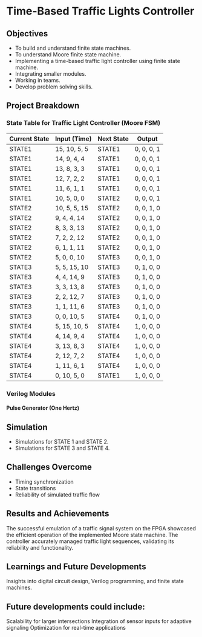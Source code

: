 # Time-Based Traffic Lights Controller

## Objectives
- To build and understand finite state machines.
- To understand Moore finite state machine.
- Implementing a time-based traffic light controller using finite state machine.
- Integrating smaller modules.
- Working in teams.
- Develop problem solving skills.

## Project Breakdown

### State Table for Traffic Light Controller (Moore FSM)
| Current State | Input (Time) | Next State | Output  |
|---------------|--------------|------------|---------|
| STATE1        | 15, 10, 5, 5 | STATE1     | 0, 0, 0, 1 |
| STATE1        | 14, 9, 4, 4  | STATE1     | 0, 0, 0, 1 |
| STATE1        | 13, 8, 3, 3  | STATE1     | 0, 0, 0, 1 |
| STATE1        | 12, 7, 2, 2  | STATE1     | 0, 0, 0, 1 |
| STATE1        | 11, 6, 1, 1  | STATE1     | 0, 0, 0, 1 |
| STATE1        | 10, 5, 0, 0  | STATE2     | 0, 0, 0, 1 |
| STATE2        | 10, 5, 5, 15 | STATE2     | 0, 0, 1, 0 |
| STATE2        | 9, 4, 4, 14  | STATE2     | 0, 0, 1, 0 |
| STATE2        | 8, 3, 3, 13  | STATE2     | 0, 0, 1, 0 |
| STATE2        | 7, 2, 2, 12  | STATE2     | 0, 0, 1, 0 |
| STATE2        | 6, 1, 1, 11  | STATE2     | 0, 0, 1, 0 |
| STATE2        | 5, 0, 0, 10  | STATE3     | 0, 0, 1, 0 |
| STATE3        | 5, 5, 15, 10 | STATE3     | 0, 1, 0, 0 |
| STATE3        | 4, 4, 14, 9  | STATE3     | 0, 1, 0, 0 |
| STATE3        | 3, 3, 13, 8  | STATE3     | 0, 1, 0, 0 |
| STATE3        | 2, 2, 12, 7  | STATE3     | 0, 1, 0, 0 |
| STATE3        | 1, 1, 11, 6  | STATE3     | 0, 1, 0, 0 |
| STATE3        | 0, 0, 10, 5  | STATE4     | 0, 1, 0, 0 |
| STATE4        | 5, 15, 10, 5 | STATE4     | 1, 0, 0, 0 |
| STATE4        | 4, 14, 9, 4  | STATE4     | 1, 0, 0, 0 |
| STATE4        | 3, 13, 8, 3  | STATE4     | 1, 0, 0, 0 |
| STATE4        | 2, 12, 7, 2  | STATE4     | 1, 0, 0, 0 |
| STATE4        | 1, 11, 6, 1  | STATE4     | 1, 0, 0, 0 |
| STATE4        | 0, 10, 5, 0  | STATE1     | 1, 0, 0, 0 |

### Verilog Modules
#### Pulse Generator (One Hertz)

## Simulation
- Simulations for STATE 1 and STATE 2.
- Simulations for STATE 3 and STATE 4.
  
## Challenges Overcome
- Timing synchronization
- State transitions
- Reliability of simulated traffic flow
  
## Results and Achievements
The successful emulation of a traffic signal system on the FPGA showcased the efficient operation of the implemented Moore state machine. The controller accurately managed traffic light sequences, validating its reliability and functionality.

## Learnings and Future Developments
Insights into digital circuit design, Verilog programming, and finite state machines.

## Future developments could include:
Scalability for larger intersections
Integration of sensor inputs for adaptive signaling
Optimization for real-time applications
